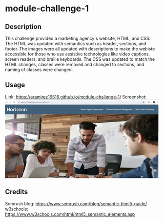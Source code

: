 # module-challenge-1

## Description
This challenge provided a marketing agency's website, HTML, and CSS. The HTML was updated with semantics such as header, sections, and footer. The images were all updated with descriptions to make the webiste accessible for those who use assistive technologies like video captions, screen readers, and braille keyboards.
The CSS was updated to match the HTML changes, classes were removed and changed to sections, and naming of classes were changed. 

## Usage
Link: https://aramirez16516.github.io/module-challenge-1/
Screenshot: 
![alt text](./assets/images/challenge1.png)



## Credits
Semrush blog:  https://www.semrush.com/blog/semantic-html5-guide/
w3schools: https://www.w3schools.com/html/html5_semantic_elements.asp

